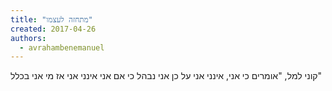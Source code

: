 ```yaml
---
title: "מתחזה לעצמו"
created: 2017-04-26
authors: 
  - avrahambenemanuel
---
```


קוני למל, "אומרים כי אני, אינני אני על כן אני נבהל כי אם אני אינני אני אז מי אני בכלל"
